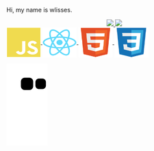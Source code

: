 Hi, my name is wlisses.
<div align="center">
  <a href="https://github.com/rafaballerini">
  <img height="180em" src="https://github-readme-stats.vercel.app/api?username=wlis13&show_icons=true&theme=dracula&include_all_commits=true&count_private=true"/>
  <img height="180em" src="https://github-readme-stats.vercel.app/api/top-langs/?username=wlis13&layout=compact&langs_count=7&theme=dracula"/>
</div>
<div>
 <img align="center" alt="Rafa-Js" height="70" width="80" src="https://raw.githubusercontent.com/devicons/devicon/master/icons/javascript/javascript-plain.svg">
   <img align="center" alt="Rafa-React" height="70" width="80" src="https://raw.githubusercontent.com/devicons/devicon/master/icons/react/react-original.svg">
  <img align="center" alt="Rafa-HTML" height="70" width="80" src="https://raw.githubusercontent.com/devicons/devicon/master/icons/html5/html5-original.svg">
   <img align="center" alt="Rafa-CSS" height="70" width="80" src="https://raw.githubusercontent.com/devicons/devicon/master/icons/css3/css3-original.svg">
  </div>
  
   ![Snake animation](https://github.com/rafaballerini/rafaballerini/blob/output/github-contribution-grid-snake.svg)

